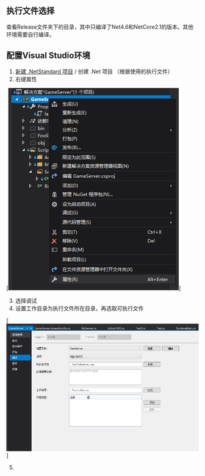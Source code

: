## 执行文件选择
查看Release文件夹下的目录，其中只编译了Net4.6和NetCore2.1的版本。其他环境需要自行编译。

## 配置Visual Studio环境

1. [新建 .NetStandard 项目](https://learn.microsoft.com/zh-cn/nuget/quickstart/create-and-publish-a-package-using-the-dotnet-cli) / 创建 .Net 项目 （根据使用的执行文件）
2. 右键属性

[![property](Documents/Images/HelloWorld001.jpg)]

3. 选择调试
4. 设置工作目录为执行文件所在目录，再选取可执行文件

[![property](Documents/Images/HelloWorld002.jpg)]

5. 

